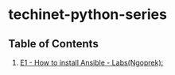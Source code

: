 # techinet-python-series


## Table of Contents

1. [E1 - How to install Ansible - Labs(Ngoprek): ](E1/README.md)